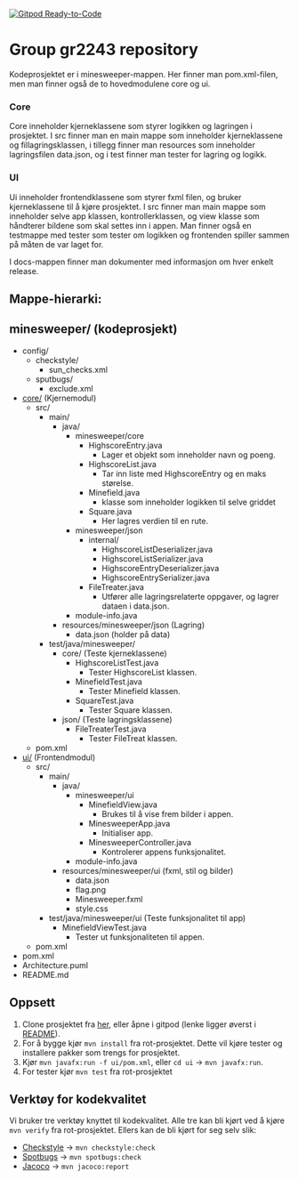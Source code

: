 [![Gitpod Ready-to-Code](https://img.shields.io/badge/Gitpod-Ready--to--Code-blue?logo=gitpod)](https://gitpod.stud.ntnu.no/#https://gitlab.stud.idi.ntnu.no/it1901/groups-2022/gr2243/gr2243) 

# Group gr2243 repository 

Kodeprosjektet er i minesweeper-mappen. Her finner man pom.xml-filen, men man finner også de to hovedmodulene core og ui. 

### Core
Core inneholder kjerneklassene som styrer logikken og lagringen i prosjektet. I src finner man en main mappe som inneholder kjerneklassene og fillagringsklassen, i tillegg finner man resources som inneholder lagringsfilen data.json, og i test finner man tester for lagring og logikk.

### UI
Ui inneholder frontendklassene som styrer fxml filen, og bruker kjerneklassene til å kjøre prosjektet. I src finner man main mappe som inneholder selve app klassen, kontrollerklassen, og view klasse som håndterer bildene som skal settes inn i appen. Man finner også en testmappe med tester som tester om logikken og frontenden spiller sammen på måten de var laget for.

I docs-mappen finner man dokumenter med informasjon om hver enkelt release. 

## Mappe-hierarki:
minesweeper/ (kodeprosjekt)
-
- config/
    - checkstyle/
        - sun_checks.xml
    - sputbugs/
        - exclude.xml
- [core/](/minesweeper/core/) (Kjernemodul)
    - src/
        - main/
            - java/
                - minesweeper/core
                    - HighscoreEntry.java
                        - Lager et objekt som inneholder navn og poeng.
                    - HighscoreList.java
                        - Tar inn liste med HighscoreEntry og en maks størelse.
                    - Minefield.java
                        - klasse som inneholder logikken til selve griddet
                    - Square.java
                        - Her lagres verdien til en rute.
                - minesweeper/json
                    - internal/
                        - HighscoreListDeserializer.java
                        - HighscoreListSerializer.java
                        - HighscoreEntryDeserializer.java
                        - HighscoreEntrySerializer.java
                    - FileTreater.java
                        - Utfører alle lagringsrelaterte oppgaver, og lagrer dataen i data.json.
                - module-info.java
            - resources/minesweeper/json (Lagring)
                - data.json (holder på data)
        - test/java/minesweeper/
            - core/ (Teste kjerneklassene)
                - HighscoreListTest.java
                    - Tester HighscoreList klassen.
                - MinefieldTest.java
                    - Tester Minefield klassen.
                - SquareTest.java
                    - Tester Square klassen.
            - json/ (Teste lagringsklassene)
                - FileTreaterTest.java
                    - Tester FileTreat klassen.
    - pom.xml
- [ui/](/minesweeper/ui/) (Frontendmodul)
    - src/
        - main/
            - java/
                - minesweeper/ui
                    - MinefieldView.java
                        - Brukes til å vise frem bilder i appen.
                    - MinesweeperApp.java
                        - Initialiser app.
                    - MinesweeperController.java
                        - Kontrolerer appens funksjonalitet.
                - module-info.java
            - resources/minesweeper/ui (fxml, stil og bilder)
                - data.json
                - flag.png
                - Minesweeper.fxml
                - style.css
        - test/java/minesweeper/ui (Teste funksjonalitet til app)
            - MinefieldViewTest.java
                - Tester ut funksjonaliteten til appen.
    - pom.xml
- pom.xml
- Architecture.puml
- README.md

## Oppsett
1. Clone prosjektet fra [her](https://gitlab.stud.idi.ntnu.no/it1901/groups-2022/gr2243/gr2243.git), eller åpne i gitpod (lenke ligger øverst i [README](README.md)).
2. For å bygge kjør `mvn install` fra rot-prosjektet. Dette vil kjøre tester og installere pakker som trengs for prosjektet.
3. Kjør `mvn javafx:run -f ui/pom.xml`, eller `cd ui` -> `mvn javafx:run`.
4. For tester kjør `mvn test` fra rot-prosjektet

## Verktøy for kodekvalitet
Vi bruker tre verktøy knyttet til kodekvalitet. Alle tre kan bli kjørt ved å kjøre `mvn verify` fra rot-prosjektet.
Ellers kan de bli kjørt for seg selv slik:
- [Checkstyle](https://checkstyle.sourceforge.io) -> `mvn checkstyle:check`
- [Spotbugs](https://spotbugs.github.io) -> `mvn spotbugs:check`
- [Jacoco](https://www.jacoco.org) -> `mvn jacoco:report`
